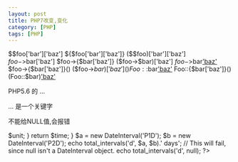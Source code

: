 ```yaml
---
layout: post
title: PHP7改变,变化
category: [PHP]
tags: [PHP]
---
```



$$foo['bar']['baz']	${$foo['bar']['baz']}	($$foo)['bar']['baz']
$foo->$bar['baz']	$foo->{$bar['baz']}	($foo->$bar)['baz']
$foo->$bar['baz']()	$foo->{$bar['baz']}()	($foo->$bar)['baz']()
Foo::$bar['baz']()	Foo::{$bar['baz']}()	(Foo::$bar)['baz']()


PHP5.6 的 ...

... 是一个关键字

<?php

function sum(...$numbers) {
    $acc = 0;
    foreach ($numbers as $n) {
        $acc += $n;
    }
    return $acc;
}

echo sum(1, 2, 3, 4);

?>


<?php
function add($a, $b) {
    return $a + $b;
}

echo add(...[1, 2])."\n";

$a = [1, 2];
echo add(...$a);
?>




不能给NULL值,会报错
<?php
function total_intervals($unit, DateInterval ...$intervals) {
    $time = 0;
    foreach ($intervals as $interval) {
        $time += $interval->$unit;
    }
    return $time;
}

$a = new DateInterval('P1D');
$b = new DateInterval('P2D');
echo total_intervals('d', $a, $b).' days';

// This will fail, since null isn't a DateInterval object.
echo total_intervals('d', null);
?>










